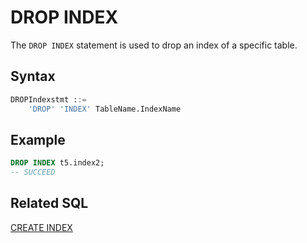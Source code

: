 # DROP INDEX
The `DROP INDEX` statement is used to drop an index of a specific table.

## Syntax

```sql
DROPIndexstmt ::=
    'DROP' 'INDEX' TableName.IndexName
```




## **Example**
```SQL
DROP INDEX t5.index2;
-- SUCCEED
```

## Related SQL

[CREATE INDEX](./CREATE_INDEX_STATEMENT.md)